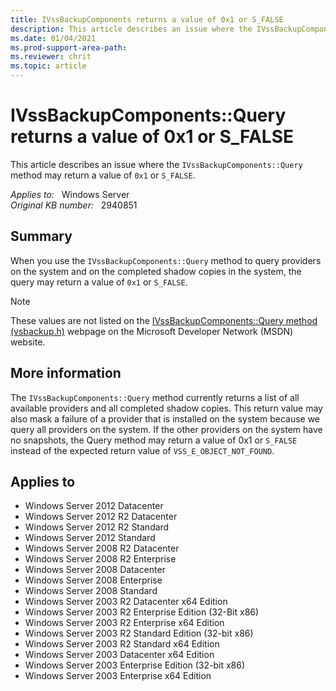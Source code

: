 ```yaml
---
title: IVssBackupComponents returns a value of 0x1 or S_FALSE
description: This article describes an issue where the IVssBackupComponents::Query method may return a value of 0x1 or S_FALSE.
ms.date: 01/04/2021
ms.prod-support-area-path:
ms.reviewer: chrit
ms.topic: article
---
```

# IVssBackupComponents::Query returns a value of 0x1 or S_FALSE

This article describes an issue where the `IVssBackupComponents::Query` method may return a value of `0x1` or `S_FALSE`.

_Applies to:_ &nbsp; Windows Server  
_Original KB number:_ &nbsp; 2940851

## Summary

When you use the `IVssBackupComponents::Query` method to query providers on the system and on the completed shadow copies in the system, the query may return a value of `0x1` or `S_FALSE`.

> [!NOTE]
> These values are not listed on the [IVssBackupComponents::Query method (vsbackup.h)](/windows/win32/api/vsbackup/nf-vsbackup-ivssbackupcomponents-query) webpage on the Microsoft Developer Network (MSDN) website.

## More information

The `IVssBackupComponents::Query` method currently returns a list of all available providers and all completed shadow copies. This return value may also mask a failure of a provider that is installed on the system because we query all providers on the system. If the other providers on the system have no snapshots, the Query  method may return a value of 0x1 or `S_FALSE` instead of the expected return value of `VSS_E_OBJECT_NOT_FOUND`.

## Applies to

- Windows Server 2012 Datacenter
- Windows Server 2012 R2 Datacenter
- Windows Server 2012 R2 Standard
- Windows Server 2012 Standard
- Windows Server 2008 R2 Datacenter
- Windows Server 2008 R2 Enterprise
- Windows Server 2008 Datacenter
- Windows Server 2008 Enterprise
- Windows Server 2008 Standard
- Windows Server 2003 R2 Datacenter x64 Edition
- Windows Server 2003 R2 Enterprise Edition (32-Bit x86)
- Windows Server 2003 R2 Enterprise x64 Edition
- Windows Server 2003 R2 Standard Edition (32-bit x86)
- Windows Server 2003 R2 Standard x64 Edition
- Windows Server 2003 Datacenter x64 Edition
- Windows Server 2003 Enterprise Edition (32-bit x86)
- Windows Server 2003 Enterprise x64 Edition

